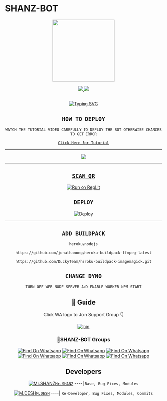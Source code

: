 # SHANZ-BOT

<div align="center">
  <img border-radius: 15px src="https://telegra.ph/file/73ae8f3b4438bab4071c3.jpg" width="200" height="200"/>

<p align="center">
  <a href="https://www.facebook.com/mr.shanz3"><img src="https://img.shields.io/badge/Facebook-E4405F?style=for-the-badge&logo=facebook&logoColor=blue"/> 
  <a href="https://wa.me/94725292890"><img src="https://img.shields.io/badge/WhatsApp-25D366?style=for-the-badge&logo=whatsapp&logoColor=white" />
</p>

## <!-- Typing SVG -->
<p align="center">
    <a href="https://git.io/J0hKr">
        <img
        src="https://readme-typing-svg.herokuapp.com?size=30&width=800&lines=SHANZ+BOT+Is+A+Modified+Version+Of;Eva+By+SHANZ;We+Have+Cloned+The+Project+And+Added;Some+More+Things."
            alt="Typing SVG"
        />
    </a>
</p>

## ```HOW TO DEPLOY```
`WATCH THE TUTORIAL VIDEO CAREFULLY TO DEPLOY THE BOT OTHERWISE CHANCES TO GET ERROR`

[`Click Here For Tutorial`](https://youtube.com/channel/UCac60aS6ODS-MFB5s20H9-A)

----------

<p align="center">
  <a href="https://youtube.com/channel/UCac60aS6ODS-MFB5s20H9-A"><img src="https://telegra.ph/file/8a0101874470d88bdaa20.jpg" />
</p>

-------


## `SCAN QR`

[![Run on Repl.it](https://repl.it/badge/github/quiec/whatsAlfa)](https://replit.com/@AjmalAchu123/Wizard-Ser-Qr-test)

## `DEPLOY`

[![Deploy](https://www.herokucdn.com/deploy/button.svg)](https://dashboard.heroku.com/new-app) 

----------


## `ADD BUILDPACK`

```
heroku/nodejs
```
```
https://github.com/jonathanong/heroku-buildpack-ffmpeg-latest
```
```
https://github.com/DuckyTeam/heroku-buildpack-imagemagick.git
```

## `CHANGE DYNO`

`TURN OFF WEB NODE SERVER AND ENABLE WORKER NPM START`

</p>

## 📢 Guide
Click WA logo to Join Support Group 👇
    <br>
<br>
  [![join](https://github.com/Alien-alfa/PublicBot/blob/main/wlogo.svg.png)](https://chat.whatsapp.com/IdiOlEAsYiNFZ8Y4lXMYqe)
  <div align="center">

### 📑SHANZ-BOT Groups

[![Find On Whatsapp ](https://img.shields.io/badge/MUSIC-BOT1-red.svg)](https://chat.whatsapp.com/IdiOlEAsYiNFZ8Y4lXMYqe)
[![Find On Whatsapp ](https://img.shields.io/badge/MUSIC-BOT2-blue.svg)](https://chat.whatsapp.com/DHzjhDeAvh826Qm7AzbTbd)
[![Find On Whatsapp ](https://img.shields.io/badge/MUSIC-BOT3-blue.svg)](https://chat.whatsapp.com/DtUxi2kNRFgDwKySvSlIyo)
[![Find On Whatsapp ](https://img.shields.io/badge/MUSIC-BOT4-blue.svg)](https://chat.whatsapp.com/E1Om4pyjfATJp44lDxpUEt)
[![Find On Whatsapp ](https://img.shields.io/badge/BOT-Lovers-purple.svg)](https://chat.whatsapp.com/JElbpfLJrnvI8M7Dq9xK99)
[![Find On Whatsapp ](https://img.shields.io/badge/Whatsapp-Bot-purple.svg)](https://chat.whatsapp.com/Il3gR86VHqnJQNV6N8d1yr)

## Developers
  <div align="center">
  
  [![Mr.SHANZ](https://telegra.ph/file/44803c372a66943890dfb.jpg)](https://github.com/SHANCER1)[`Mr.SHANZ`](https://github.com/SHANCER1)
----|
   `Base, Bug Fixes, Modules`

  [![M.DESH](https://telegra.ph/file/4a9b40791a09a31d93ff8.jpg)](https://github.com/Desitha1)[`M.DESH`](https://github.com/Desitha1)
----|
   `Re-Developer, Bug Fixes, Modules, Commits`



                                  
  </div
